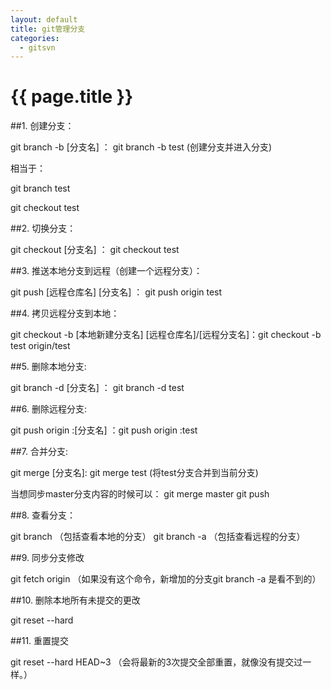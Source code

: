 ```yaml
---
layout: default
title: git管理分支 
categories:
  - gitsvn
---
```

# {{ page.title }}

##1. 创建分支：

git branch -b [分支名] ：  git branch -b test (创建分支并进入分支)

相当于：

git branch test

git checkout test

##2. 切换分支：

git checkout [分支名] ：  git checkout test

##3. 推送本地分支到远程（创建一个远程分支）：

git push [远程仓库名] [分支名] ： git push origin test

##4. 拷贝远程分支到本地：

git checkout -b [本地新建分支名] [远程仓库名]/[远程分支名]：git checkout -b test origin/test

##5. 删除本地分支:

git branch -d [分支名] ：  git branch -d test

##6. 删除远程分支:

git push origin :[分支名] ：git push origin :test

##7. 合并分支:

git merge [分支名]: git merge test  (将test分支合并到当前分支)

当想同步master分支内容的时候可以：
git merge master
git push

##8. 查看分支：

git branch    （包括查看本地的分支）
git branch -a （包括查看远程的分支）

##9. 同步分支修改

git fetch origin （如果没有这个命令，新增加的分支git branch -a 是看不到的）

##10. 删除本地所有未提交的更改

git reset --hard

##11. 重置提交

git reset --hard HEAD~3 （会将最新的3次提交全部重置，就像没有提交过一样。）
